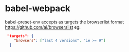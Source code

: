 # babel-webpack


babel-preset-env accepts as targets the browserlist format
https://github.com/ai/browserslist
eg.
```json
 "targets": {
    "browsers": ["last 4 versions", "ie >= 9"]
  }

